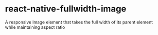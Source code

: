 # react-native-fullwidth-image
A responsive Image element that takes the full width of its parent element while maintaining aspect ratio
